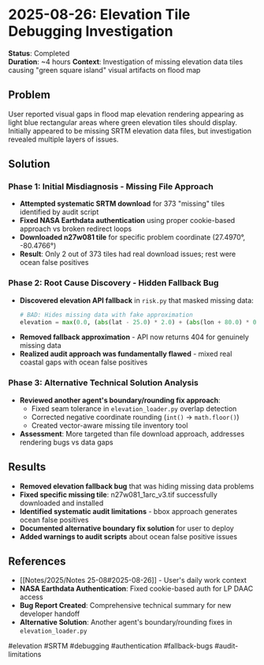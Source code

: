# 2025-08-26: Elevation Tile Debugging Investigation
**Status**: Completed  
**Duration**: ~4 hours
**Context**: Investigation of missing elevation data tiles causing "green square island" visual artifacts on flood map

## Problem
User reported visual gaps in flood map elevation rendering appearing as light blue rectangular areas where green elevation tiles should display. Initially appeared to be missing SRTM elevation data files, but investigation revealed multiple layers of issues.

## Solution

### Phase 1: Initial Misdiagnosis - Missing File Approach
- **Attempted systematic SRTM download** for 373 "missing" tiles identified by audit script
- **Fixed NASA Earthdata authentication** using proper cookie-based approach vs broken redirect loops
- **Downloaded n27w081 tile** for specific problem coordinate (27.4970°, -80.4766°) 
- **Result**: Only 2 out of 373 tiles had real download issues; rest were ocean false positives

### Phase 2: Root Cause Discovery - Hidden Fallback Bug  
- **Discovered elevation API fallback** in `risk.py` that masked missing data:
  ```python
  # BAD: Hides missing data with fake approximation
  elevation = max(0.0, (abs(lat - 25.0) * 2.0) + (abs(lon + 80.0) * 0.5))
  ```
- **Removed fallback approximation** - API now returns 404 for genuinely missing data
- **Realized audit approach was fundamentally flawed** - mixed real coastal gaps with ocean false positives

### Phase 3: Alternative Technical Solution Analysis
- **Reviewed another agent's boundary/rounding fix approach**:
  - Fixed seam tolerance in `elevation_loader.py` overlap detection
  - Corrected negative coordinate rounding (`int()` → `math.floor()`)
  - Created vector-aware missing tile inventory tool
- **Assessment**: More targeted than file download approach, addresses rendering bugs vs data gaps

## Results  
- **Removed elevation fallback bug** that was hiding missing data problems
- **Fixed specific missing tile**: n27w081_1arc_v3.tif successfully downloaded and installed
- **Identified systematic audit limitations** - bbox approach generates ocean false positives
- **Documented alternative boundary fix solution** for user to deploy
- **Added warnings to audit scripts** about ocean false positive issues

## References
- [[Notes/2025/Notes 25-08#2025-08-26]] - User's daily work context
- **NASA Earthdata Authentication**: Fixed cookie-based auth for LP DAAC access
- **Bug Report Created**: Comprehensive technical summary for new developer handoff
- **Alternative Solution**: Another agent's boundary/rounding fixes in `elevation_loader.py`

#elevation #SRTM #debugging #authentication #fallback-bugs #audit-limitations
